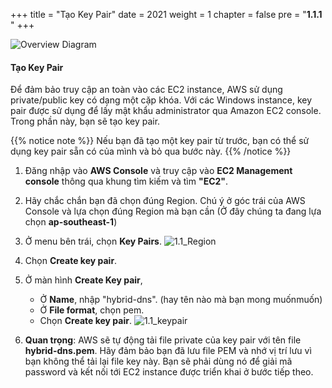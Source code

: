 +++
title = "Tạo Key Pair"
date = 2021
weight = 1
chapter = false
pre = "<b>1.1.1 </b>"
+++


![Overview Diagram](/images/1/Architecture-1.1_CFN.png?width=40pc)


#### Tạo Key Pair
Để đảm bảo truy cập an toàn vào các EC2 instance, AWS sử dụng private/public key có dạng một cặp khóa. Với các Windows instance, key pair được sử dụng để lấy mật khẩu administrator qua Amazon EC2 console. Trong phần này, bạn sẽ tạo key pair.

{{% notice note %}}
Nếu bạn đã tạo một key pair từ trước, bạn có thể sử dụng key pair sẵn có của mình và bỏ qua bước này.
{{% /notice %}}

1. Đăng nhập vào **AWS Console** và truy cập vào **EC2 Management console** thông qua khung tìm kiếm và tìm **"EC2"**.
2. Hãy chắc chắn bạn đã chọn đúng Region. Chú ý ở góc trái của AWS Console và lựa chọn đúng Region mà bạn cần (Ở đây chúng ta đang lựa chọn **ap-southeast-1**)
3. Ở menu bên trái, chọn **Key Pairs**.
![1.1_Region](/images/1/1.1_Region.png?width=90pc)
1. Chọn **Create key pair**.
2. Ở màn hình **Create Key pair**,
   - Ở **Name**, nhập "hybrid-dns". (hay tên nào mà bạn mong muốnmuốn)
   - Ở **File format**, chọn pem.
   - Chọn **Create key pair**.
![1.1_keypair](/images/1/1.1_keypair.png?width=90pc)

1. **Quan trọng**: AWS sẽ tự động tải file private của key pair với tên file **hybrid-dns.pem**. Hãy đảm bảo bạn đã lưu file PEM và nhớ vị trí lưu vì bạn không thể tải lại file key này. Bạn sẽ phải dùng nó để giải mã password và kết nối tới EC2 instance được triển khai ở bước tiếp theo. 
